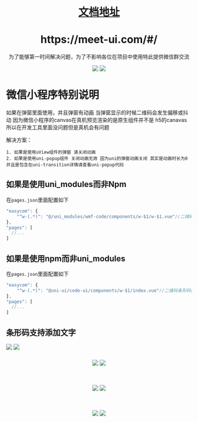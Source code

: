 <a href="https://meet-ui.com" target="_blank">
    <h1 align="center">文档地址</h1>
</a>
<h1 align="center">https://meet-ui.com/#/</h1>
<p align="center">为了能够第一时间解决问题，为了不影响各位在项目中使用特此提供微信群交流</p>
<center>
<img src="https://img.lovewmf.com/88_c5bf58019ca996a24c82908b6b12f86b.png"/>
<img src="https://img.lovewmf.com/2022-05-10.png"/>
</center>


# 微信小程序特别说明

如果在弹窗里面使用，并且弹窗有动画 当弹窗显示的时候二维码会发生偏移或抖动
因为微信小程序的canvas在真机预览渲染的是原生组件并不是 h5的canavas 所以在开发工具里面没问题但是真机会有问题

解决方案：

	1. 如果是使用uView组件的弹窗 请关闭动画
	2. 如果是使用uni-popup组件 关闭动画无效 因为uni的弹窗动画关闭 其实是动画时长为0并且是包含在uni-transition详情请查看uni-popup代码

## 如果是使用uni_modules而非Npm

在`pages.json`里面配置如下

```js
"easycom": {
	"^w-(.*)": "@/uni_modules/wmf-code/components/w-$1/w-$1.vue"//二维码条形码的配置 如果是uni_modules
},
"pages": [
  //...
]
```

## 如果是使用npm而非uni_modules

在`pages.json`里面配置如下

```js
"easycom": {
	"^w-(.*)": "@uni-ui/code-ui/components/w-$1/index.vue"//二维码条形码的配置 如果是npm方式使用
},
"pages": [
  //...
]
```

## 条形码支持添加文字

<img src="https://img.lovewmf.com/WeChat315bd9b33217fabb1beaaa0d65421bee.png" style="margin-bottom: 10px;" />
<img src="https://img.lovewmf.com/WeChat9e319e9cd08e96369c09099f2863bff5.png" style="margin-bottom: 10px;" />

<center>
<figure>
<img src="https://p6-juejin.byteimg.com/tos-cn-i-k3u1fbpfcp/07d4381cff624fc79ab28cdd1bf3cc6a~tplv-k3u1fbpfcp-watermark.image" style="margin-bottom: 10px;" />
<img src="https://p1-juejin.byteimg.com/tos-cn-i-k3u1fbpfcp/71d7c20e8c91495c81d245ccfc83d7e7~tplv-k3u1fbpfcp-watermark.image" style="margin-bottom: 10px;" />
</figure>
</center>

# 
<center>
<figure>
<img src="https://p3-juejin.byteimg.com/tos-cn-i-k3u1fbpfcp/bfe9eb88cea44007b2627bb640343dcc~tplv-k3u1fbpfcp-watermark.image" style="margin-bottom: 10px;" />
<img src="https://p1-juejin.byteimg.com/tos-cn-i-k3u1fbpfcp/b625254802404a9b84bd699e67b03db4~tplv-k3u1fbpfcp-watermark.image" style="margin-bottom: 10px;" />
</figure>
</center>

# 
<center>
<figure>
<img src="https://p9-juejin.byteimg.com/tos-cn-i-k3u1fbpfcp/f84328d92b104edbad4c34a8665b4c72~tplv-k3u1fbpfcp-watermark.image" style="margin-bottom: 10px;" />
<img src="https://p6-juejin.byteimg.com/tos-cn-i-k3u1fbpfcp/c1548ccd6c944bbe90ef288817077b8c~tplv-k3u1fbpfcp-watermark.image" style="margin-bottom: 10px;" />
</figure>
</center>

